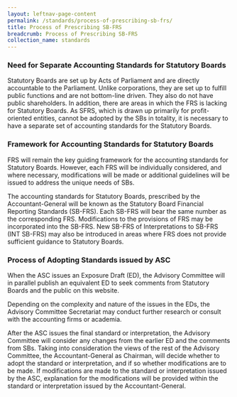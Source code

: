 ```yaml
---
layout: leftnav-page-content
permalink: /standards/process-of-prescribing-sb-frs/ 
title: Process of Prescribing SB-FRS
breadcrumb: Process of Prescribing SB-FRS
collection_name: standards
---
```


### **Need for Separate Accounting Standards for Statutory Boards**

Statutory Boards are set up by Acts of Parliament and are directly accountable to the Parliament. Unlike corporations, they are set up to fulfill public functions and are not bottom-line driven. They also do not have public shareholders. In addition, there are areas in which the FRS is lacking for Statutory Boards. As SFRS, which is drawn up primarily for profit-oriented entities, cannot be adopted by the SBs in totality, it is necessary to have a separate set of accounting standards for the Statutory Boards.

### **Framework for Accounting Standards for Statutory Boards**

FRS will remain the key guiding framework for the accounting standards for Statutory Boards. However, each FRS will be individually considered, and where necessary, modifications will be made or additional guidelines will be issued to address the unique needs of SBs.

The accounting standards for Statutory Boards, prescribed by the Accountant-General will be known as the Statutory Board Financial Reporting Standards (SB-FRS). Each SB-FRS will bear the same number as the corresponding FRS. Modifications to the provisions of FRS may be incorporated into the SB-FRS. New SB-FRS of Interpretations to SB-FRS (INT SB-FRS) may also be introduced in areas where FRS does not provide sufficient guidance to Statutory Boards.

### **Process of Adopting Standards issued by ASC**

When the ASC issues an Exposure Draft (ED), the Advisory Committee will in parallel publish an equivalent ED to seek comments from Statutory Boards and the public on this website.

Depending on the complexity and nature of the issues in the EDs, the Advisory Committee Secretariat may conduct further research or consult with the accounting firms or academia.

After the ASC issues the final standard or interpretation, the Advisory Committee will consider any changes from the earlier ED and the comments from SBs. Taking into consideration the views of the rest of the Advisory Committee, the Accountant-General as Chairman, will decide whether to adopt the standard or interpretation, and if so whether modifications are to be made. If modifications are made to the standard or interpretation issued by the ASC, explanation for the modifications will be provided within the standard or interpretation issued by the Accountant-General.
